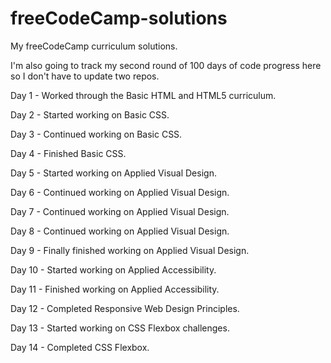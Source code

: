 # freeCodeCamp-solutions
My freeCodeCamp curriculum solutions.

I'm also going to track my second round of 100 days of code progress here so I don't have to update two repos.

Day 1 - Worked through the Basic HTML and HTML5 curriculum.

Day 2 - Started working on Basic CSS.

Day 3 - Continued working on Basic CSS.

Day 4 - Finished Basic CSS.

Day 5 - Started working on Applied Visual Design.

Day 6 - Continued working on Applied Visual Design.

Day 7 - Continued working on Applied Visual Design. 

Day 8 - Continued working on Applied Visual Design. 

Day 9 - Finally finished working on Applied Visual Design.

Day 10 - Started working on Applied Accessibility.

Day 11 - Finished working on Applied Accessibility.

Day 12 - Completed Responsive Web Design Principles.

Day 13 - Started working on CSS Flexbox challenges.

Day 14 - Completed CSS Flexbox.